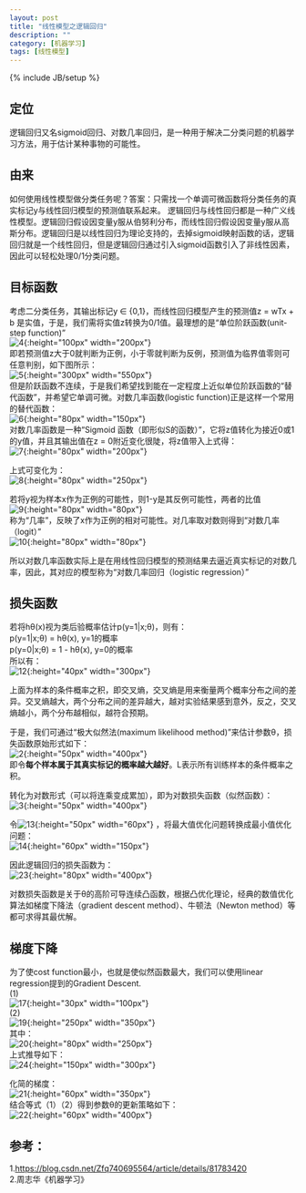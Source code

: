 ```yaml
---
layout: post
title: "线性模型之逻辑回归"
description: ""
category: [机器学习]
tags: [线性模型]
---
```

{% include JB/setup %}
## 定位
逻辑回归又名sigmoid回归、对数几率回归，是一种用于解决二分类问题的机器学习方法，用于估计某种事物的可能性。

## 由来
如何使用线性模型做分类任务呢？答案：只需找一个单调可微函数将分类任务的真实标记y与线性回归模型的预测值联系起来。
逻辑回归与线性回归都是一种广义线性模型。逻辑回归假设因变量y服从伯努利分布，而线性回归假设因变量y服从高斯分布。逻辑回归是以线性回归为理论支持的，去掉sigmoid映射函数的话，逻辑回归就是一个线性回归，但是逻辑回归通过引入sigmoid函数引入了非线性因素，因此可以轻松处理0/1分类问题。

## 目标函数
考虑二分类任务，其输出标记y ∈ {0,1}，而线性回归模型产生的预测值z = wTx + b 是实值，于是，我们需将实值z转换为0/1值。最理想的是“单位阶跃函数(unit-step function)”  
![4](https://raw.githubusercontent.com/yuzujin/yuzujin.github.com/master/images/逻辑回归4.png?raw=true "Title"){:height="100px" width="200px"}  
即若预测值z大于0就判断为正例，小于零就判断为反例，预测值为临界值零则可任意判别，如下图所示：  
![5](https://raw.githubusercontent.com/yuzujin/yuzujin.github.com/master/images/逻辑回归5.jpg?raw=true "Title"){:height="300px" width="550px"}  
但是阶跃函数不连续，于是我们希望找到能在一定程度上近似单位阶跃函数的“替代函数”，并希望它单调可微。对数几率函数(logistic function)正是这样一个常用的替代函数：  
![6](https://raw.githubusercontent.com/yuzujin/yuzujin.github.com/master/images/逻辑回归6.png?raw=true "Title"){:height="80px" width="150px"}  
对数几率函数是一种“Sigmoid 函数（即形似S的函数）”，它将z值转化为接近0或1的y值，并且其输出值在z = 0附近变化很陡，将z值带入上式得：  
![7](https://raw.githubusercontent.com/yuzujin/yuzujin.github.com/master/images/逻辑回归7.png?raw=true "Title"){:height="80px" width="200px"} 

上式可变化为：  
![8](https://raw.githubusercontent.com/yuzujin/yuzujin.github.com/master/images/逻辑回归8.png?raw=true "Title"){:height="80px" width="250px"} 

若将y视为样本x作为正例的可能性，则1-y是其反例可能性，两者的比值    
![9](https://raw.githubusercontent.com/yuzujin/yuzujin.github.com/master/images/逻辑回归9.png?raw=true "Title"){:height="80px" width="80px"}   
称为“几率”，反映了x作为正例的相对可能性。对几率取对数则得到“对数几率（logit）”  
![10](https://raw.githubusercontent.com/yuzujin/yuzujin.github.com/master/images/逻辑回归10.png?raw=true "Title"){:height="80px" width="80px"}   

所以对数几率函数实际上是在用线性回归模型的预测结果去逼近真实标记的对数几率，因此，其对应的模型称为“对数几率回归（logistic regression）”

## 损失函数
若将hθ(x)视为类后验概率估计p(y=1|x;θ)，则有：  
p(y=1|x;θ) = hθ(x), y=1的概率  
p(y=0|x;θ) = 1 - hθ(x), y=0的概率  
所以有：  
![12](https://raw.githubusercontent.com/yuzujin/yuzujin.github.com/master/images/逻辑回归12.png?raw=true "Title"){:height="40px" width="300px"}  

上面为样本的条件概率之积，即交叉熵，交叉熵是用来衡量两个概率分布之间的差异。交叉熵越大，两个分布之间的差异越大，越对实验结果感到意外，反之，交叉熵越小，两个分布越相似，越符合预期。

于是，我们可通过“极大似然法(maximum likelihood method)”来估计参数θ，损失函数原始形式如下：    
![2](https://raw.githubusercontent.com/yuzujin/yuzujin.github.com/master/images/逻辑回归2.png?raw=true "Title"){:height="50px" width="400px"}   
即令**每个样本属于其真实标记的概率越大越好**。L表示所有训练样本的条件概率之积。

转化为对数形式（可以将连乘变成累加），即为对数损失函数（似然函数）：  
![3](https://raw.githubusercontent.com/yuzujin/yuzujin.github.com/master/images/逻辑回归3.png?raw=true "Title"){:height="50px" width="400px"}

令![13](https://raw.githubusercontent.com/yuzujin/yuzujin.github.com/master/images/逻辑回归13.png?raw=true "Title"){:height="50px" width="60px"} ，将最大值优化问题转换成最小值优化问题：  
![14](https://raw.githubusercontent.com/yuzujin/yuzujin.github.com/master/images/逻辑回归14.png?raw=true "Title"){:height="60px" width="150px"} 

因此逻辑回归的损失函数为：  
![23](https://raw.githubusercontent.com/yuzujin/yuzujin.github.com/master/images/逻辑回归23.png?raw=true "Title"){:height="80px" width="400px"}

对数损失函数是关于θ的高阶可导连续凸函数，根据凸优化理论，经典的数值优化算法如梯度下降法（gradient descent method）、牛顿法（Newton method）等都可求得其最优解。

## 梯度下降
为了使cost function最小，也就是使似然函数最大，我们可以使用linear regression提到的Gradient Descent.  
(1)  
![17](https://raw.githubusercontent.com/yuzujin/yuzujin.github.com/master/images/逻辑回归17.png?raw=true "Title"){:height="30px" width="100px"}  
(2)  
![19](https://raw.githubusercontent.com/yuzujin/yuzujin.github.com/master/images/逻辑回归19.png?raw=true "Title"){:height="250px" width="350px"}  
其中：  
![20](https://raw.githubusercontent.com/yuzujin/yuzujin.github.com/master/images/逻辑回归20.png?raw=true "Title"){:height="80px" width="250px"}   
上式推导如下：  
![24](https://raw.githubusercontent.com/yuzujin/yuzujin.github.com/master/images/逻辑回归24.png?raw=true "Title"){:height="150px" width="300px"}  

化简的梯度：  
![21](https://raw.githubusercontent.com/yuzujin/yuzujin.github.com/master/images/逻辑回归21.png?raw=true "Title"){:height="60px" width="350px"}    
结合等式（1）（2）得到参数θ的更新策略如下：  
![22](https://raw.githubusercontent.com/yuzujin/yuzujin.github.com/master/images/逻辑回归22.png?raw=true "Title"){:height="60px" width="400px"}

## 参考：  
1.https://blog.csdn.net/Zfq740695564/article/details/81783420  
2.周志华《机器学习》

